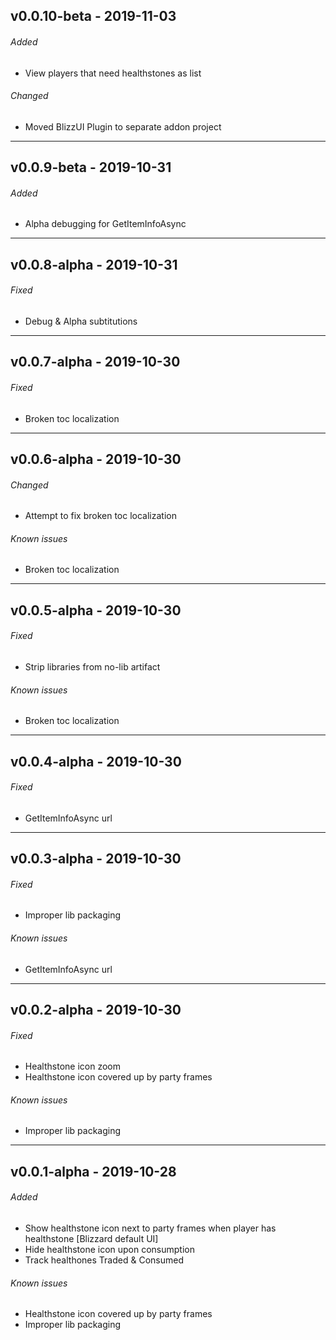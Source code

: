 ## v0.0.10-beta - 2019-11-03
###### Added
* View players that need healthstones as list
###### Changed
* Moved BlizzUI Plugin to separate addon project

---

## v0.0.9-beta - 2019-10-31
###### Added
* Alpha debugging for GetItemInfoAsync

---

## v0.0.8-alpha - 2019-10-31
###### Fixed
* Debug & Alpha subtitutions

---

## v0.0.7-alpha - 2019-10-30
###### Fixed
* Broken toc localization

---

## v0.0.6-alpha - 2019-10-30
###### Changed
* Attempt to fix broken toc localization
###### Known issues
* Broken toc localization

---

## v0.0.5-alpha - 2019-10-30
###### Fixed
* Strip libraries from no-lib artifact
###### Known issues
* Broken toc localization

---

## v0.0.4-alpha - 2019-10-30
###### Fixed
* GetItemInfoAsync url

---

## v0.0.3-alpha - 2019-10-30
###### Fixed
* Improper lib packaging
###### Known issues
* GetItemInfoAsync url

---

## v0.0.2-alpha - 2019-10-30
###### Fixed
* Healthstone icon zoom
* Healthstone icon covered up by party frames
###### Known issues
* Improper lib packaging

---

## v0.0.1-alpha - 2019-10-28
###### Added
* Show healthstone icon next to party frames when player has healthstone [Blizzard default UI]
* Hide healthstone icon upon consumption
* Track healthones Traded & Consumed
###### Known issues
* Healthstone icon covered up by party frames
* Improper lib packaging
